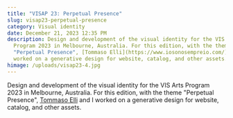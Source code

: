```yaml
---
title: "VISAP 23: Perpetual Presence"
slug: visap23-perpetual-presence
category: Visual identity
date: December 21, 2023 12:35 PM
description: Design and development of the visual identity for the VIS Arts
  Program 2023 in Melbourne, Australia. For this edition, with the theme
  "Perpetual Presence", [Tommaso Elli](https://www.iosonosempreio.com/) and I
  worked on a generative design for website, catalog, and other assets.
himage: /uploads/visap23-4.jpg
---
```

Design and development of the visual identity for the VIS Arts Program 2023 in Melbourne, Australia. For this edition, with the theme "Perpetual Presence", [Tommaso Elli](https://www.iosonosempreio.com/) and I worked on a generative design for website, catalog, and other assets.